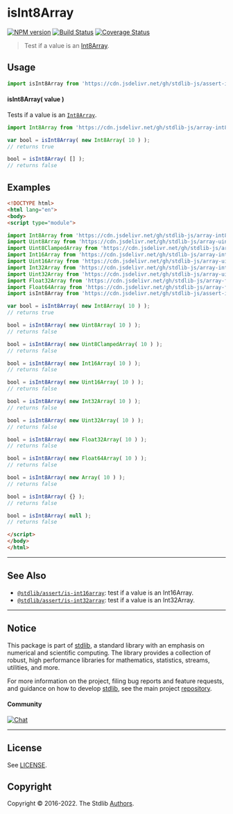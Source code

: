 <!--

@license Apache-2.0

Copyright (c) 2018 The Stdlib Authors.

Licensed under the Apache License, Version 2.0 (the "License");
you may not use this file except in compliance with the License.
You may obtain a copy of the License at

   http://www.apache.org/licenses/LICENSE-2.0

Unless required by applicable law or agreed to in writing, software
distributed under the License is distributed on an "AS IS" BASIS,
WITHOUT WARRANTIES OR CONDITIONS OF ANY KIND, either express or implied.
See the License for the specific language governing permissions and
limitations under the License.

-->

# isInt8Array

[![NPM version][npm-image]][npm-url] [![Build Status][test-image]][test-url] [![Coverage Status][coverage-image]][coverage-url] <!-- [![dependencies][dependencies-image]][dependencies-url] -->

> Test if a value is an [Int8Array][mdn-int8array].



<section class="usage">

## Usage

```javascript
import isInt8Array from 'https://cdn.jsdelivr.net/gh/stdlib-js/assert-is-int8array@esm/index.mjs';
```

#### isInt8Array( value )

Tests if a value is an [`Int8Array`][mdn-int8array].

```javascript
import Int8Array from 'https://cdn.jsdelivr.net/gh/stdlib-js/array-int8@esm/index.mjs';

var bool = isInt8Array( new Int8Array( 10 ) );
// returns true

bool = isInt8Array( [] );
// returns false
```

</section>

<!-- /.usage -->

<section class="examples">

## Examples

<!-- eslint no-undef: "error" -->

```html
<!DOCTYPE html>
<html lang="en">
<body>
<script type="module">

import Int8Array from 'https://cdn.jsdelivr.net/gh/stdlib-js/array-int8@esm/index.mjs';
import Uint8Array from 'https://cdn.jsdelivr.net/gh/stdlib-js/array-uint8@esm/index.mjs';
import Uint8ClampedArray from 'https://cdn.jsdelivr.net/gh/stdlib-js/array-uint8c@esm/index.mjs';
import Int16Array from 'https://cdn.jsdelivr.net/gh/stdlib-js/array-int16@esm/index.mjs';
import Uint16Array from 'https://cdn.jsdelivr.net/gh/stdlib-js/array-uint16@esm/index.mjs';
import Int32Array from 'https://cdn.jsdelivr.net/gh/stdlib-js/array-int32@esm/index.mjs';
import Uint32Array from 'https://cdn.jsdelivr.net/gh/stdlib-js/array-uint32@esm/index.mjs';
import Float32Array from 'https://cdn.jsdelivr.net/gh/stdlib-js/array-float32@esm/index.mjs';
import Float64Array from 'https://cdn.jsdelivr.net/gh/stdlib-js/array-float64@esm/index.mjs';
import isInt8Array from 'https://cdn.jsdelivr.net/gh/stdlib-js/assert-is-int8array@esm/index.mjs';

var bool = isInt8Array( new Int8Array( 10 ) );
// returns true

bool = isInt8Array( new Uint8Array( 10 ) );
// returns false

bool = isInt8Array( new Uint8ClampedArray( 10 ) );
// returns false

bool = isInt8Array( new Int16Array( 10 ) );
// returns false

bool = isInt8Array( new Uint16Array( 10 ) );
// returns false

bool = isInt8Array( new Int32Array( 10 ) );
// returns false

bool = isInt8Array( new Uint32Array( 10 ) );
// returns false

bool = isInt8Array( new Float32Array( 10 ) );
// returns false

bool = isInt8Array( new Float64Array( 10 ) );
// returns false

bool = isInt8Array( new Array( 10 ) );
// returns false

bool = isInt8Array( {} );
// returns false

bool = isInt8Array( null );
// returns false

</script>
</body>
</html>
```

</section>

<!-- /.examples -->

<!-- Section for related `stdlib` packages. Do not manually edit this section, as it is automatically populated. -->

<section class="related">

* * *

## See Also

-   <span class="package-name">[`@stdlib/assert/is-int16array`][@stdlib/assert/is-int16array]</span><span class="delimiter">: </span><span class="description">test if a value is an Int16Array.</span>
-   <span class="package-name">[`@stdlib/assert/is-int32array`][@stdlib/assert/is-int32array]</span><span class="delimiter">: </span><span class="description">test if a value is an Int32Array.</span>

</section>

<!-- /.related -->

<!-- Section for all links. Make sure to keep an empty line after the `section` element and another before the `/section` close. -->


<section class="main-repo" >

* * *

## Notice

This package is part of [stdlib][stdlib], a standard library with an emphasis on numerical and scientific computing. The library provides a collection of robust, high performance libraries for mathematics, statistics, streams, utilities, and more.

For more information on the project, filing bug reports and feature requests, and guidance on how to develop [stdlib][stdlib], see the main project [repository][stdlib].

#### Community

[![Chat][chat-image]][chat-url]

---

## License

See [LICENSE][stdlib-license].


## Copyright

Copyright &copy; 2016-2022. The Stdlib [Authors][stdlib-authors].

</section>

<!-- /.stdlib -->

<!-- Section for all links. Make sure to keep an empty line after the `section` element and another before the `/section` close. -->

<section class="links">

[npm-image]: http://img.shields.io/npm/v/@stdlib/assert-is-int8array.svg
[npm-url]: https://npmjs.org/package/@stdlib/assert-is-int8array

[test-image]: https://github.com/stdlib-js/assert-is-int8array/actions/workflows/test.yml/badge.svg?branch=main
[test-url]: https://github.com/stdlib-js/assert-is-int8array/actions/workflows/test.yml?query=branch:main

[coverage-image]: https://img.shields.io/codecov/c/github/stdlib-js/assert-is-int8array/main.svg
[coverage-url]: https://codecov.io/github/stdlib-js/assert-is-int8array?branch=main

<!--

[dependencies-image]: https://img.shields.io/david/stdlib-js/assert-is-int8array.svg
[dependencies-url]: https://david-dm.org/stdlib-js/assert-is-int8array/main

-->

[chat-image]: https://img.shields.io/gitter/room/stdlib-js/stdlib.svg
[chat-url]: https://gitter.im/stdlib-js/stdlib/

[stdlib]: https://github.com/stdlib-js/stdlib

[stdlib-authors]: https://github.com/stdlib-js/stdlib/graphs/contributors

[umd]: https://github.com/umdjs/umd
[es-module]: https://developer.mozilla.org/en-US/docs/Web/JavaScript/Guide/Modules

[deno-url]: https://github.com/stdlib-js/assert-is-int8array/tree/deno
[umd-url]: https://github.com/stdlib-js/assert-is-int8array/tree/umd
[esm-url]: https://github.com/stdlib-js/assert-is-int8array/tree/esm

[stdlib-license]: https://raw.githubusercontent.com/stdlib-js/assert-is-int8array/main/LICENSE

[mdn-int8array]: https://developer.mozilla.org/en-US/docs/Web/JavaScript/Reference/Global_Objects/Int8Array

<!-- <related-links> -->

[@stdlib/assert/is-int16array]: https://github.com/stdlib-js/assert-is-int16array/tree/esm

[@stdlib/assert/is-int32array]: https://github.com/stdlib-js/assert-is-int32array/tree/esm

<!-- </related-links> -->

</section>

<!-- /.links -->
